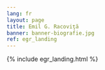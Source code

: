 ```yaml
---
lang: fr
layout: page
title: Emil G. Racoviţă
banner: banner-biografie.jpg
ref: egr_landing
---
```


{% include egr_landing.html %}
